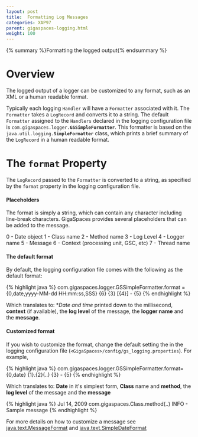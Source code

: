 ```yaml
---
layout: post
title:  Formatting Log Messages
categories: XAP97
parent: gigaspaces-logging.html
weight: 100
---
```


{% summary %}Formatting the logged output{% endsummary %}

# Overview

The logged output of a logger can be customized to any format, such as an XML or a human readable format.

Typically each logging `Handler` will have a `Formatter` associated with it. The `Formatter` takes a `LogRecord` and converts it to a string. The default `Formatter` assigned to the `Handlers` declared in the logging configuration file is `com.gigaspaces.logger.`**`GSSimpleFormatter`**. This formatter is based on the `java.util.logging.`**`SimpleFormatter`** class, which prints a brief summary of the `LogRecord` in a human readable format.

# The `format` Property

The `LogRecord` passed to the `Formatter` is converted to a string, as specified by the `format` property in the logging configuration file.

#### Placeholders

The format is simply a string, which can contain any character including line-break characters. GigaSpaces provides several placeholders that can be added to the message.

0 - Date object
1 - Class name
2 - Method name
3 - Log Level
4 - Logger name
5 - Message
6 - Context (processing unit, GSC, etc)
7 - Thread name

#### The default format

By default, the logging configuration file comes with the following as the default format:

{% highlight java %}
com.gigaspaces.logger.GSSimpleFormatter.format = {0,date,yyyy-MM-dd HH:mm:ss,SSS} {6} {3} [{4}] - {5}
{% endhighlight %}

Which translates to: **Date and time* printed down to the millisecond, **context** (if available), the **log level** of the message, the **logger name** and the **message**.

#### Customized format

If you wish to customize the format, change the default setting the in the logging configuration file (`<GigaSpaces>/config/gs_logging.properties`).
For example,

{% highlight java %}
com.gigaspaces.logger.GSSimpleFormatter.format={0,date} {1}.{2}(..) {3} - {5}
{% endhighlight %}

Which translates to: **Date** in it's simplest form, **Class** name and **method**, the **log level** of the message and the **message**

{% highlight java %}
Jul 14, 2009  com.gigaspaces.Class.method(..) INFO - Sample message
{% endhighlight %}

For more details on how to customize a message see [java.text.MessageFormat](http://java.sun.com/javase/6/docs/api/java/text/MessageFormat.html) and [java.text.SimpleDateFormat](http://java.sun.com/javase/6/docs/api/java/text/SimpleDateFormat.html)
